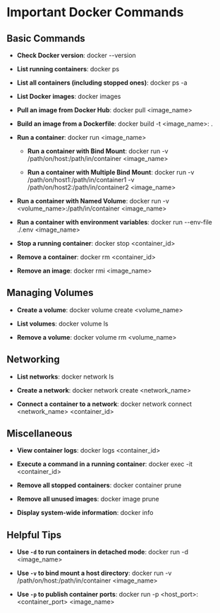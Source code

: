 # Important Docker Commands

## Basic Commands

- **Check Docker version**:
  docker --version

- **List running containers**:
  docker ps

- **List all containers (including stopped ones)**:
  docker ps -a

- **List Docker images**:
  docker images

- **Pull an image from Docker Hub**:
  docker pull <image_name>

- **Build an image from a Dockerfile**:
  docker build -t <image_name>:<tag> .

- **Run a container**:
  docker run <options> <image_name>

  - **Run a container with Bind Mount**:
  docker run -v /path/on/host:/path/in/container <image_name>

  - **Run a container with Multiple Bind Mount**:
docker run -v /path/on/host1:/path/in/container1 -v /path/on/host2:/path/in/container2 <image_name>

 - **Run a container with Named Volume**:
docker run -v <volume_name>:/path/in/container <image_name>

 - **Run a container with environment variables**:
docker run --env-file ./.env <image_name>

- **Stop a running container**:
  docker stop <container_id>

- **Remove a container**:
  docker rm <container_id>

- **Remove an image**:
  docker rmi <image_name>

## Managing Volumes

- **Create a volume**:
  docker volume create <volume_name>

- **List volumes**:
  docker volume ls

- **Remove a volume**:
  docker volume rm <volume_name>

## Networking

- **List networks**:
  docker network ls

- **Create a network**:
  docker network create <network_name>

- **Connect a container to a network**:
  docker network connect <network_name> <container_id>

## Miscellaneous

- **View container logs**:
  docker logs <container_id>

- **Execute a command in a running container**:
  docker exec -it <container_id> <command>

- **Remove all stopped containers**:
  docker container prune

- **Remove all unused images**:
  docker image prune

- **Display system-wide information**:
  docker info

## Helpful Tips

- **Use `-d` to run containers in detached mode**:
  docker run -d <image_name>

- **Use `-v` to bind mount a host directory**:
  docker run -v /path/on/host:/path/in/container <image_name>

- **Use `-p` to publish container ports**:
  docker run -p <host_port>:<container_port> <image_name>
